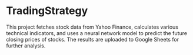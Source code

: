 # TradingStrategy
This project fetches stock data from Yahoo Finance, calculates various technical indicators, and uses a neural network model to predict the future closing prices of stocks. The results are uploaded to Google Sheets for further analysis.
